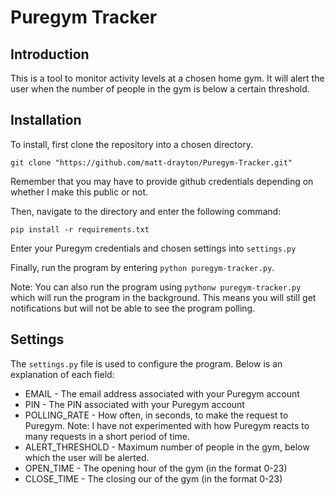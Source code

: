 # Puregym Tracker
## Introduction 
This is a tool to monitor activity levels at a chosen home gym. It will alert the user when the number of people in the gym is below a certain threshold. 
## Installation
To install, first clone the repository into a chosen directory.

    git clone "https://github.com/matt-drayton/Puregym-Tracker.git"
Remember that you may have to provide github credentials depending on whether I make this public or not.

Then, navigate to the directory and enter the following command:

    pip install -r requirements.txt

Enter your Puregym credentials and chosen settings into `settings.py`

Finally, run the program by entering `python puregym-tracker.py`.

Note: You can also run the program using `pythonw puregym-tracker.py` which will run the program in the background. This means you will still get notifications but will not be able to see the program polling. 

## Settings
The `settings.py` file is used to configure the program. Below is an explanation of each field:

 - EMAIL - The email address associated with your Puregym account
 - PIN - The PIN associated with your Puregym account
 - POLLING_RATE - How often, in seconds, to make the request to Puregym. Note: I have not experimented with how Puregym reacts to many requests in a short period of time.
 - ALERT_THRESHOLD - Maximum number of people in the gym, below which the user will be alerted.
 - OPEN_TIME - The opening hour of the gym (in the format 0-23)
 - CLOSE_TIME - The closing our of the gym (in the format 0-23)